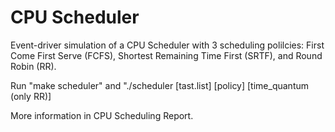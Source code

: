 # CPU Scheduler

Event-driver simulation of a CPU Scheduler with 3 scheduling polilcies: First Come First Serve (FCFS), Shortest Remaining Time First (SRTF), and Round Robin (RR).

Run "make scheduler" and "./scheduler [tast.list] [policy] [time_quantum (only RR)]

More information in CPU Scheduling Report.
